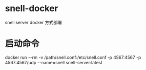 # snell-docker
snell server docker 方式部署
# 启动命令
docker run  --rm  -v  /path/snell.conf:/etc/snell.conf   -p 4567:4567 -p 4567:4567/udp    --name=snell snell-server:latest

